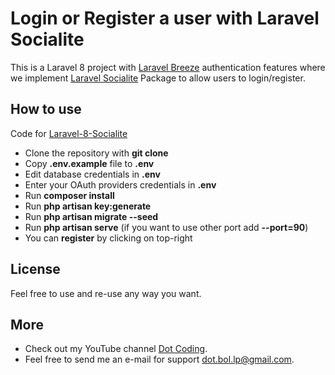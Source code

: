 # Login or Register a user with Laravel Socialite

This is a Laravel 8 project with [Laravel Breeze](https://laravel.com/docs/8.x/starter-kits#laravel-breeze) authentication features where we implement [Laravel Socialite](https://laravel.com/docs/8.x/socialite) Package to allow users to login/register.

## How to use

Code for [Laravel-8-Socialite](https://youtu.be/XojfQda_jL8)

- Clone the repository with __git clone__
- Copy __.env.example__ file to __.env__
- Edit database credentials in __.env__
- Enter your OAuth providers credentials in __.env__
- Run __composer install__
- Run __php artisan key:generate__
- Run __php artisan migrate --seed__
- Run __php artisan serve__ (if you want to use other port add __--port=90__)
- You can __register__ by clicking on top-right

## License

Feel free to use and re-use any way you want.

## More

- Check out my YouTube channel [Dot Coding](https://www.youtube.com/channel/UCYobBTcVkUvIqQW3sSTGarg).
- Feel free to send me an e-mail for support [dot.bol.lp@gmail.com](mailto:dot.bol.lp@gmail.com).
